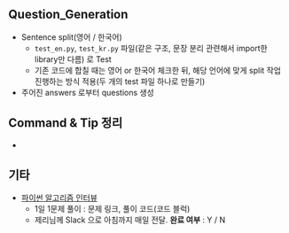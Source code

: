 ## Question_Generation

- Sentence split(영어 / 한국어)
  - `test_en.py`, `test_kr.py` 파일(같은 구조, 문장 분리 관련해서 import한 library만 다름) 로 Test
  - 기존 코드에 합칠 때는 영어 or 한국어 체크한 뒤, 해당 언어에 맞게 split 작업 진행하는 방식 적용(두 개의 test 파일 하나로 만들기)
- 주어진 answers 로부터 questions 생성



## Command & Tip 정리

- 




## 기타

- [파이썬 알고리즘 인터뷰](https://github.com/onlybooks/algorithm-interview)
  - 1일 1문제 풀이 : 문제 링크, 풀이 코드(코드 블럭)
  - 제리님께 Slack 으로 아침까지 매일 전달. **완료 여부** : Y / N

